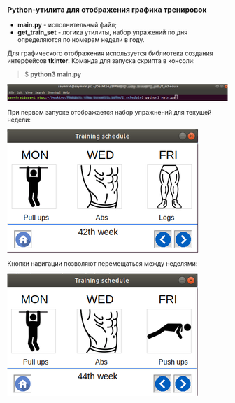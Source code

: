 ### Python-утилита для отображения графика тренировок
* **main.py** - исполнительный файл;
* **get_train_set** - логика утилиты, набор упражений по дня определяются по номерам недели в году.

Для графического отображения используется библиотека создания интерфейсов **tkinter**.
Команда для запуска скрипта в консоли:
> $ **python3 main.py**

![Ввод логина и пароля](readme_images/1.png)

При первом запуске отображается набор упражнений для текущей недели:

![Ввод логина и пароля](readme_images/2.png)

Кнопки навигации позволяют перемещаться между неделями:

![Ввод логина и пароля](readme_images/3.png)

